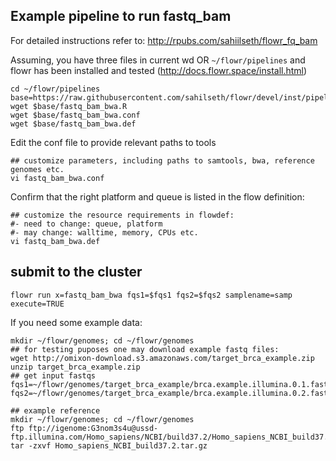 ## Example pipeline to run fastq_bam

For detailed instructions refer to: http://rpubs.com/sahiilseth/flowr_fq_bam


Assuming, you have three files in current wd OR `~/flowr/pipelines` and 
flowr has been installed and tested (http://docs.flowr.space/install.html)

```
cd ~/flowr/pipelines
base=https://raw.githubusercontent.com/sahilseth/flowr/devel/inst/pipelines
wget $base/fastq_bam_bwa.R
wget $base/fastq_bam_bwa.conf
wget $base/fastq_bam_bwa.def
```

Edit the conf file to provide relevant paths to tools

```
## customize parameters, including paths to samtools, bwa, reference genomes etc.
vi fastq_bam_bwa.conf
```

Confirm that the right platform and queue is listed in the flow definition:

```
## customize the resource requirements in flowdef:
#- need to change: queue, platform
#- may change: walltime, memory, CPUs etc.
vi fastq_bam_bwa.def
```

## submit to the cluster

```
flowr run x=fastq_bam_bwa fqs1=$fqs1 fqs2=$fqs2 samplename=samp execute=TRUE
```


If you need some example data:

```
mkdir ~/flowr/genomes; cd ~/flowr/genomes
## for testing puposes one may download example fastq files:
wget http://omixon-download.s3.amazonaws.com/target_brca_example.zip
unzip target_brca_example.zip
## get input fastqs
fqs1=~/flowr/genomes/target_brca_example/brca.example.illumina.0.1.fastq
fqs2=~/flowr/genomes/target_brca_example/brca.example.illumina.0.2.fastq

## example reference
mkdir ~/flowr/genomes; cd ~/flowr/genomes
ftp ftp://igenome:G3nom3s4u@ussd-ftp.illumina.com/Homo_sapiens/NCBI/build37.2/Homo_sapiens_NCBI_build37.2.tar.gz
tar -zxvf Homo_sapiens_NCBI_build37.2.tar.gz
```
